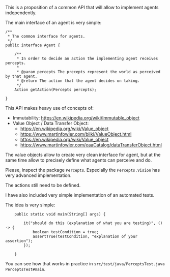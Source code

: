 This is a proposition of a common API that will allow to implement agents independently.

The main interface of an agent is very simple:
```$java
/**
 * The common interface for agents.
 */
public interface Agent {

    /**
     * In order to decide an action the implementing agent receives percepts.
     *
     * @param percepts The precepts represent the world as perceived by that agent.
     * @return The action that the agent decides on taking.
     */
    Action getAction(Percepts percepts);

}
```

This API makes heavy use of concepts of:
- Immutability: https://en.wikipedia.org/wiki/Immutable_object
- Value Object / Data Transfer Object:
    - https://en.wikipedia.org/wiki/Value_object
    - https://www.martinfowler.com/bliki/ValueObject.html
    - https://en.wikipedia.org/wiki/Value_object
    - https://www.martinfowler.com/eaaCatalog/dataTransferObject.html

The value objects allow to create very clean interface for agent, but at the same time allow to precisely define what agents can perceive and do.

Please, inspect the package `Percepts`. Especially the `Percepts.Vision` has very advanced implementation.

The actions still need to be defined.

I have also included very simple implementation of an automated tests.

The idea is very simple:
```$java
    public static void main(String[] args) {

        it("should do this (explanation of what you are testing)", () -> {
            boolean testCondition = true;
            assertTrue(testCondition, "explanation of your assertion");
        });
    
    }
```

You can see how that works in practice in `src/test/java/PerceptsTest.java PerceptsTest#main`.
